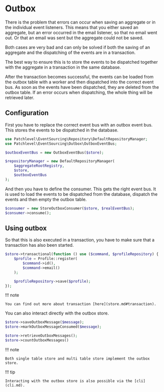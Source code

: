 # Outbox

There is the problem that errors can occur when saving an aggregate or in the individual event listeners.
This means that you either saved an aggregate, but an error occurred in the email listener, so that no email went out.
Or that an email was sent but the aggregate could not be saved.

Both cases are very bad and can only be solved if both the saving of an aggregate
and the dispatching of the events are in a transaction.

The best way to ensure this is to store the events to be dispatched together
with the aggregate in a transaction in the same database.

After the transaction becomes successful, the events can be loaded from the outbox table with a worker
and then dispatched into the correct event bus. As soon as the events have been dispatched,
they are deleted from the outbox table. If an error occurs when dispatching, the whole thing will be retrieved later.

## Configuration

First you have to replace the correct event bus with an outbox event bus.
This stores the events to be dispatched in the database.

```php
use Patchlevel\EventSourcing\Repository\DefaultRepositoryManager;
use Patchlevel\EventSourcing\Outbox\OutboxEventBus;

$outboxEventBus = new OutboxEventBus($store);

$repositoryManager = new DefaultRepositoryManager(
    $aggregateRootRegistry,
    $store,
    $outboxEventBus
);
```

And then you have to define the consumer. This gets the right event bus.
It is used to load the events to be dispatched from the database, dispatch the events and then empty the outbox table.

```php
$consumer = new StoreOutboxConsumer($store, $realEventBus);
$consumer->consume();
```

## Using outbox

So that this is also executed in a transaction, you have to make sure that a transaction has also been started.

```php
$store->transactional(function () use ($command, $profileRepository) {
    $profile = Profile::register(
        $command->id(),
        $command->email()
    );

    $profileRepository->save($profile);
});
```

!!! note

    You can find out more about transaction [here](store.md#transaction).

You can also interact directly with the outbox store.

```php
$store->saveOutboxMessage($message);
$store->markOutboxMessageConsumed($message);

$store->retrieveOutboxMessages();
$store->countOutboxMessages()
```

!!! note

    Both single table store and multi table store implement the outbox store.

!!! tip

    Interacting with the outbox store is also possible via the [cli](cli.md).
